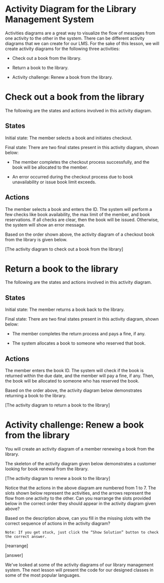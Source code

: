 # Activity Diagram for the Library Management System
Activities diagrams are a great way to visualize the flow of messages from one activity to the other in the system. There can be different activity diagrams that we can create for our LMS. For the sake of this lesson, we will create activity diagrams for the following three activities:

- Check out a book from the library.

- Return a book to the library.

- Activity challenge: Renew a book from the library.

# Check out a book from the library
The following are the states and actions involved in this activity diagram.

## States
Initial state: The member selects a book and initiates checkout.

Final state: There are two final states present in this activity diagram, shown below:

- The member completes the checkout process successfully, and the book will be allocated to the member.

- An error occurred during the checkout process due to book unavailability or issue book limit exceeds.

## Actions
The member selects a book and enters the ID. The system will perform a few checks like book availability, the max limit of the member, and book reservations. If all checks are clear, then the book will be issued. Otherwise, the system will show an error message.

Based on the order shown above, the activity diagram of a checkout book from the library is given below.

[The activity diagram to check out a book from the library]

# Return a book to the library
The following are the states and actions involved in this activity diagram.

## States
Initial state: The member returns a book back to the library.

Final state: There are two final states present in this activity diagram, shown below:

- The member completes the return process and pays a fine, if any.

- The system allocates a book to someone who reserved that book.

## Actions
The member enters the book ID. The system will check if the book is returned within the due date, and the member will pay a fine, if any. Then, the book will be allocated to someone who has reserved the book.

Based on the order above, the activity diagram below demonstrates returning a book to the library.

[The activity diagram to return a book to the library]
# Activity challenge: Renew a book from the library
You will create an activity diagram of a member renewing a book from the library.

The skeleton of the activity diagram given below demonstrates a customer looking for book renewal from the library.

[The activity diagram to renew a book to the library]

Notice that the actions in the above diagram are numbered from 1 to 7. The slots shown below represent the activities, and the arrows represent the flow from one activity to the other. Can you rearrange the slots provided below in the correct order they should appear in the activity diagram given above?

Based on the description above, can you fill in the missing slots with the correct sequence of actions in the activity diagram?
```
Note: If you get stuck, just click the “Show Solution” button to check the correct answer.
```

[rearrange]

[answer]

We've looked at some of the activity diagrams of our library management system. The next lesson will present the code for our designed classes in some of the most popular languages.
